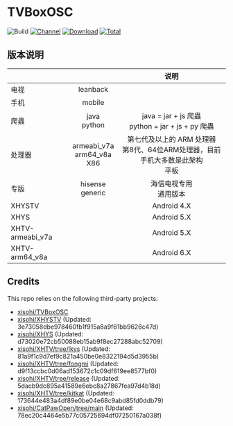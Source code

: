 # TVBoxOSC

![Build](https://shields.io/github/actions/workflow/status/xisohi/TVBoxOSC/test.yml?branch=master&logo=github&label=Build)
[![Channel](https://img.shields.io/badge/Follow-Gitee-blue.svg?logo=Gitee)](https://gitee.com/xisohi/XHYSosc/releases)
[![Download](https://img.shields.io/github/v/release/xisohi/TVBoxOSC?color=orange&logoColor=orange&label=Download&logo=DocuSign)](https://github.com/xisohi/TVBoxOSC/releases/latest) 
[![Total](https://shields.io/github/downloads/xisohi/TVBoxOSC/total?logo=Bookmeter&label=Counts&logoColor=yellow&color=yellow)](https://github.com/xisohi/TVBoxOSC/releases)

## 版本说明


|                  |                                   |                          说明                           |
|------------------|:---------------------------------:|:-----------------------------------------------------:|
|        电视        |             leanback              |                                                       |
|        手机        |              mobile               |                                                       |
|        爬蟲        |          java<br/>python          | java = jar + js 爬蟲     <br/>python = jar + js + py 爬蟲 |
|       处理器        | armeabi_v7a<br/>arm64_v8a<br/>X86 | 第七代及以上的 ARM 处理器<br/>第8代、64位ARM处理器，目前手机大多数是此架构<br/>平板  |
|        专版        |        hisense<br/>generic        |                    海信电视专用<br/>通用版本                    |
|      XHYSTV      |                                   |                      Android 4.X                      |
|       XHYS       |                                   |                      Android 5.X                      |
| XHTV-armeabi_v7a |                                   |                      Android 5.X                      |
|  XHTV-arm64_v8a  |                                   |                      Android 6.X                      |

## Credits
This repo relies on the following third-party projects:
- [xisohi/TVBoxOSC](https://github.com/xisohi/TVBoxOSC)
- [xisohi/XHYSTV](https://github.com/xisohi/XHYSTV) (Updated: 3e73058dbe978460fb1f915a8a9f61bb9626c47d)
- [xisohi/XHYS](https://github.com/xisohi/XHYS) (Updated: d73020e72cb50088eb15ab9f8ec27288abc52709)
- [xisohi/XHTV/tree/lkys](https://github.com/xisohi/XHTV/tree/lkys) (Updated: 81a9f1c9d7ef9c821a450be0e8322194d5d3955b)
- [xisohi/XHTV/tree/fongmi](https://github.com/xisohi/XHTV/tree/fongmi) (Updated: d9f13ccbc0d06ad153672c1c09df619ee8577bf0)
- [xisohi/XHTV/tree/release](https://github.com/xisohi/XHTV/tree/release) (Updated: 5dacb9dc895a41589e6ebc8a27867fea97d4b18d)
- [xisohi/XHTV/tree/kitkat](https://github.com/xisohi/XHTV/tree/kitkat) (Updated: 173644e483a4df89e0be04e68c9abd85fd0ddb79)
- [xisohi/CatPawOpen/tree/main](https://github.com/xisohi/CatPawOpen/tree/main) (Updated: 78ec20c4464e5b77c05725694df07250167a038f)
